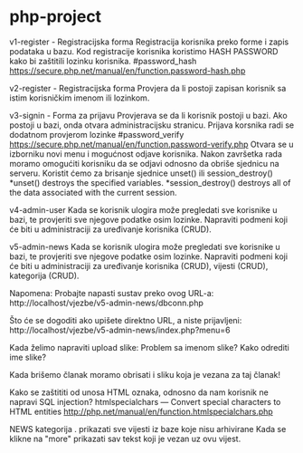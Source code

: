 # php-project

v1-register - Registracijska forma
  Registracija korisnika preko forme i zapis podataka u bazu. Kod registracije korisnika koristimo HASH PASSWORD kako bi 
  zaštitili lozinku korisnika.
  #password_hash https://secure.php.net/manual/en/function.password-hash.php

v2-register - Registracijska forma
  Provjera da li postoji zapisan korisnik sa istim korisničkim imenom ili lozinkom. 

v3-signin - Forma za prijavu
  Provjerava se da li korisnik postoji u bazi. Ako postoji u bazi, onda otvara administracijsku stranicu. 
  Prijava korsnika radi se dodatnom provjerom lozinke
  #password_verify https://secure.php.net/manual/en/function.password-verify.php
  Otvara se u izborniku novi menu i mogućnost odjave korisnika.
  Nakon završetka rada moramo omogućiti korisniku da se odjavi odnosno da obriše sjednicu na serveru.
  Koristit ćemo za brisanje sjednice unset() ili session_destroy() 
  *unset() destroys the specified variables. 
  *session_destroy() destroys all of the data associated with the current session.
  
v4-admin-user
  Kada se korisnik ulogira može pregledati sve korisnike u bazi, te provjeriti sve njegove podatke osim lozinke.
  Napraviti podmeni koji će biti u administraciji za uređivanje korisnika (CRUD).
  
v5-admin-news
  Kada se korisnik ulogira može pregledati sve korisnike u bazi, te provjeriti sve njegove podatke osim lozinke.
  Napraviti podmeni koji će biti u administraciji za uređivanje korisnika (CRUD), vijesti (CRUD), kategorija (CRUD).
  
  Napomena:
  Probajte napasti sustav preko ovog URL-a: http://localhost/vjezbe/v5-admin-news/dbconn.php
  
  Što će se dogoditi ako upišete direktno URL, a niste prijavljeni: http://localhost/vjezbe/v5-admin-news/index.php?menu=6
  
  Kada želimo napraviti upload slike: Problem sa imenom slike? Kako odrediti ime slike?
  
  Kada brišemo članak moramo obrisati i sliku koja je vezana za taj članak!
  
  Kako se zaštititi od unosa HTML oznaka, odnosno da nam korisnik ne napravi SQL injection?
  htmlspecialchars — Convert special characters to HTML entities http://php.net/manual/en/function.htmlspecialchars.php
  
NEWS kategorija . prikazati sve vijesti iz baze koje nisu arhivirane
  Kada se klikne na "more" prikazati sav tekst koji je vezan uz ovu vijest.
  


